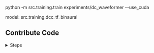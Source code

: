 
python -m src.training.train experiments/dc_waveformer --use_cuda

model: src.training.dcc_tf_binaural

## Contribute Code
<details>

<summary>Steps</summary>

### Please follow the Commit message
- feat – a new feature is introduced with the changes
- fix – a bug fix has occurred
- chore – changes that do not relate to a fix or feature and don't modify src or test files (for example updating dependencies)
- refactor – refactored code that neither fixes a bug nor adds a feature
- docs – updates to documentation such as a the README or other markdown files
- style – changes that do not affect the meaning of the code, likely related to code formatting such as white-space, missing semi-colons, and so on.
- test – including new or correcting previous tests
- perf – performance improvements
- ci – continuous integration related
- build – changes that affect the build system or external dependencies
- revert – reverts a previous commit

### Format code
**Please format your code with black after writing the code.**

```bash
pip install black
black .
```

</details>
